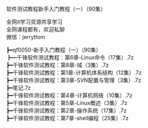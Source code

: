软件测试教程新手入门教程（一）（90集）

全网it学习资源共享学习<br>全网课程都有，欢迎私聊<br>微信：jerryttom<br>

┣━qf0050-新手入门教程（一）（90集）<br> ┣━千锋软件测试教程：第6章-Linux命令（17集）.7z<br> ┣━千锋软件测试教程：第8章-域（3集）.7z<br> ┣━千锋软件测试教程：第1章-计算机体系结构（12集）.7z<br> ┣━千锋软件测试教程：第3章-SVN配置与管理（3集）.7z<br> ┣━笔记.7z<br> ┣━千锋软件测试教程：第4章-计算机网络（10集）.7z<br> ┣━千锋软件测试教程：第5章-Linux概述（3集）.7z<br> ┣━千锋软件测试教程：第2章-操作系统（17集）.7z<br> ┣━千锋软件测试教程：第7章-shell编程（25集）.7z